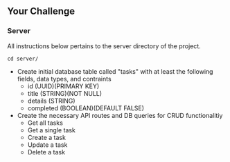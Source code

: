 ## Your Challenge

### Server

All instructions below pertains to the server directory of the project.

```
cd server/
```

- Create initial database table called "tasks" with at least the following fields, data types, and contraints
  - id (UUID)(PRIMARY KEY)
  - title (STRING)(NOT NULL)
  - details (STRING)
  - completed (BOOLEAN)(DEFAULT FALSE)
- Create the necessary API routes and DB queries for CRUD functionalitiy
  - Get all tasks
  - Get a single task
  - Create a task
  - Update a task
  - Delete a task
